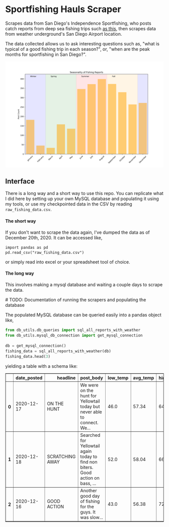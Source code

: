 # Sportfishing Hauls Scraper
 Scrapes data from San Diego's Independence Sportfishing,
 who posts catch reports from deep sea fishing trips such
 [as this](http://www.independencesportfishing.com/detailed_report.php?report_id=168239), then scrapes data from weather underground's San Diego Airport location.

 The data collected allows us to ask interesting questions such as, "what is typical of a good fishing trip in each season?", or, "when are the peak months for sportfishing in San Diego?".

 ![Posts from Independence Sportfishing by month](post_seasonality.png)

 ## Interface

 There is a long way and a short way to use this repo. You can replicate what I did here
 by setting up your own MySQL database and populating it using my tools, or use my checkpointed data in the CSV
  by reading `raw_fishing_data.csv`.


 #### The short way
 If you don't want to scrape the data again, I've dumped the data as of December 20th, 2020. It can be accessed like,

```
import pandas as pd
pd.read_csv("raw_fishing_data.csv")
```

or simply read into excel or your spreadsheet tool of choice.

 #### The long way
 This involves making a mysql database and waiting a couple days to scrape the data.

 \# TODO: Documentation of running the scrapers and populating the database

 The populated MySQL database can be queried easily into a pandas object like,
 ```python
from db_utils.db_queries import sql_all_reports_with_weather
from db_utils.mysql_db_connection import get_mysql_connection

db = get_mysql_connection()
fishing_data = sql_all_reports_with_weather(db)
fishing_data.head(3)
```

yielding a table with a schema like:

<table border="1" class="dataframe">
  <thead>
    <tr style="text-align: right;">
      <th></th>
      <th>date_posted</th>
      <th>headline</th>
      <th>post_body</th>
      <th>low_temp</th>
      <th>avg_temp</th>
      <th>high_temp</th>
      <th>inches_precip</th>
      <th>miles_visible</th>
      <th>max_wind</th>
      <th>sea_pressure</th>
    </tr>
  </thead>
  <tbody>
    <tr>
      <th>0</th>
      <td>2020-12-17</td>
      <td>ON THE HUNT</td>
      <td>We were on the hunt for Yellowtail today but never able to connect. We...</td>
      <td>46.0</td>
      <td>57.34</td>
      <td>64.0</td>
      <td>0.0</td>
      <td>10.0</td>
      <td>10.0</td>
      <td>30.08</td>
    </tr>
    <tr>
      <th>1</th>
      <td>2020-12-18</td>
      <td>SCRATCHING AWAY</td>
      <td>Searched for Yellowtail again today to find non biters. Good action on bass, ...</td>
      <td>52.0</td>
      <td>58.04</td>
      <td>66.0</td>
      <td>0.0</td>
      <td>10.0</td>
      <td>9.0</td>
      <td>30.23</td>
    </tr>
    <tr>
      <th>2</th>
      <td>2020-12-16</td>
      <td>GOOD ACTION</td>
      <td>Another good day of fishing for the guys. It was slow...</td>
      <td>43.0</td>
      <td>56.38</td>
      <td>72.0</td>
      <td>0.0</td>
      <td>10.0</td>
      <td>9.0</td>
      <td>30.17</td>
    </tr>
  </tbody>
</table>
